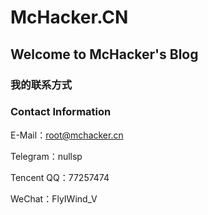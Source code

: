 # McHacker.CN

## Welcome to McHacker's Blog

### 我的联系方式

### Contact Information

E-Mail：root@mchacker.cn

Telegram：nullsp

Tencent QQ：77257474

WeChat：FlyIWind_V
